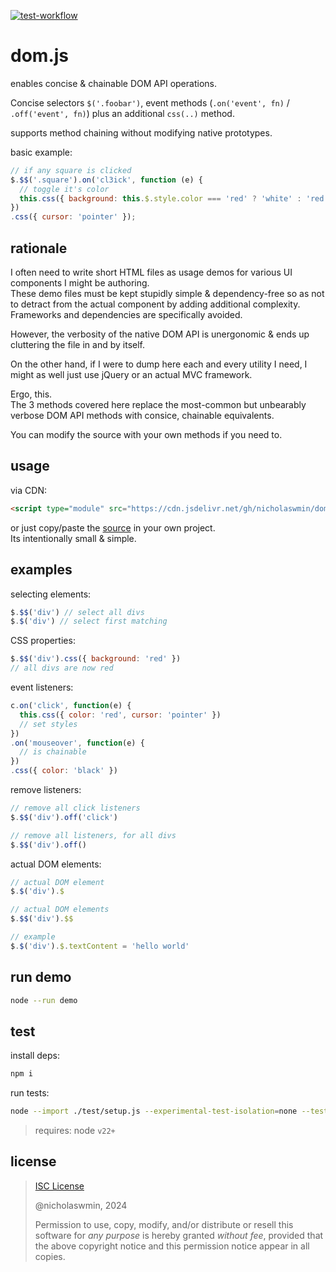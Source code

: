 [![test-workflow][test-badge]][test-workflow]

# dom.js

enables concise & chainable DOM API operations.

Concise selectors `$('.foobar')`, event methods (`.on('event', fn)` /
`.off('event', fn)`)
plus an additional `css(..)` method.

supports method chaining without modifying native prototypes.

basic example:

```js
// if any square is clicked
$.$$('.square').on('cl3ick', function (e) {
  // toggle it's color
  this.css({ background: this.$.style.color === 'red' ? 'white' : 'red' });
})
.css({ cursor: 'pointer' });

```

## rationale

I often need to write short HTML files as usage demos for various UI  
components I might be authoring.  
These demo files must be kept stupidly simple & dependency-free so as not 
to detract from the actual component by adding additional complexity.
Frameworks and dependencies are specifically avoided.

However, the verbosity of the native DOM API is unergonomic & ends up 
cluttering the file in and by itself.

On the other hand, if I were to dump here each and every utility I need, 
I might as well just use jQuery or an actual MVC framework. 

Ergo, this.  
The 3 methods covered here replace the most-common but unbearably 
verbose DOM API methods with consice, chainable equivalents.

You can modify the source with your own methods if you need to.

## usage

via CDN:

```html
<script type="module" src="https://cdn.jsdelivr.net/gh/nicholaswmin/dom@main/dom.js"></script>
```

or just copy/paste the [source](./dom.js) in your own project.    
Its intentionally small & simple.

## examples

selecting elements:

```js
$.$$('div') // select all divs
$.$('div') // select first matching
```

CSS properties:

```js
$.$$('div').css({ background: 'red' })  
// all divs are now red
```

event listeners:

```js
c.on('click', function(e) {
  this.css({ color: 'red', cursor: 'pointer' })
  // set styles
})
.on('mouseover', function(e) {
  // is chainable
})
.css({ color: 'black' })
```

remove listeners:

```js
// remove all click listeners
$.$$('div').off('click')

// remove all listeners, for all divs
$.$$('div').off()
```

actual DOM elements:

```js
// actual DOM element
$.$('div').$ 

// actual DOM elements
$.$$('div').$$ 

// example
$.$('div').$.textContent = 'hello world'
```

## run demo

```bash
node --run demo
```

## test

install deps:

```bash
npm i
```

run tests:

```bash
node --import ./test/setup.js --experimental-test-isolation=none --test
```

> requires: node `v22+`


## license

> [ISC License][isc]
>
> @nicholaswmin, 2024
>
> Permission to use, copy, modify, and/or distribute or resell this software 
> for *any purpose* is hereby granted *without fee*, provided that the above 
> copyright notice and this permission notice appear in all copies.

[test-badge]: https://github.com/nicholaswmin/dom/actions/workflows/test.yml/badge.svg
[test-workflow]: https://github.com/nicholaswmin/dom/actions/workflows/test.yml
[website]: https://nicholaswmin.github.io/dom
[nicholaswmin]: https://githhub.com/nicholaswmin
[fluent-api]: https://en.wikipedia.org/wiki/Method_chaining
[dom-api]: https://developer.mozilla.org/en-US/docs/Web/API/Document_Object_Model/Introduction
[isc]: https://spdx.org/licenses/ISC.html

